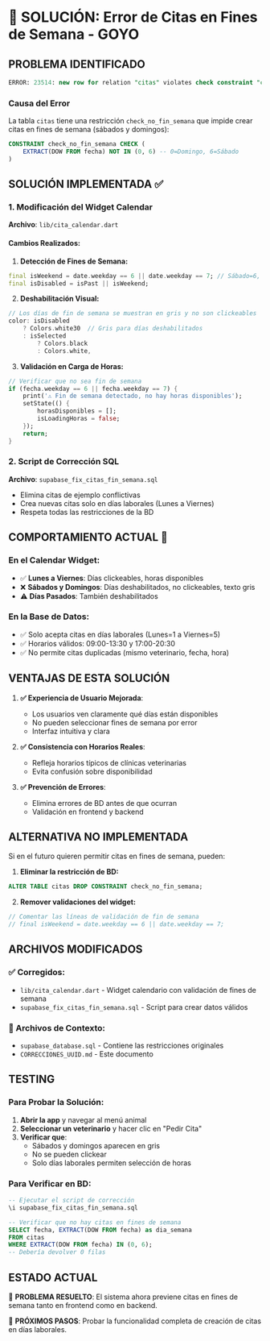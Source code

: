 # 🚨 SOLUCIÓN: Error de Citas en Fines de Semana - GOYO

## **PROBLEMA IDENTIFICADO**

```sql
ERROR: 23514: new row for relation "citas" violates check constraint "check_no_fin_semana"
```

### **Causa del Error**
La tabla `citas` tiene una restricción `check_no_fin_semana` que impide crear citas en fines de semana (sábados y domingos):

```sql
CONSTRAINT check_no_fin_semana CHECK (
    EXTRACT(DOW FROM fecha) NOT IN (0, 6) -- 0=Domingo, 6=Sábado
)
```

## **SOLUCIÓN IMPLEMENTADA** ✅

### **1. Modificación del Widget Calendar**
**Archivo**: `lib/cita_calendar.dart`

#### **Cambios Realizados:**

1. **Detección de Fines de Semana:**
```dart
final isWeekend = date.weekday == 6 || date.weekday == 7; // Sábado=6, Domingo=7
final isDisabled = isPast || isWeekend;
```

2. **Deshabilitación Visual:**
```dart
// Los días de fin de semana se muestran en gris y no son clickeables
color: isDisabled 
    ? Colors.white30  // Gris para días deshabilitados
    : isSelected 
        ? Colors.black
        : Colors.white,
```

3. **Validación en Carga de Horas:**
```dart
// Verificar que no sea fin de semana
if (fecha.weekday == 6 || fecha.weekday == 7) {
    print('⚠️ Fin de semana detectado, no hay horas disponibles');
    setState(() {
        horasDisponibles = [];
        isLoadingHoras = false;
    });
    return;
}
```

### **2. Script de Corrección SQL**
**Archivo**: `supabase_fix_citas_fin_semana.sql`

- Elimina citas de ejemplo conflictivas
- Crea nuevas citas solo en días laborales (Lunes a Viernes)
- Respeta todas las restricciones de la BD

## **COMPORTAMIENTO ACTUAL** 🎯

### **En el Calendar Widget:**
- ✅ **Lunes a Viernes**: Días clickeables, horas disponibles
- ❌ **Sábados y Domingos**: Días deshabilitados, no clickeables, texto gris
- ⚠️ **Días Pasados**: También deshabilitados

### **En la Base de Datos:**
- ✅ Solo acepta citas en días laborales (Lunes=1 a Viernes=5)
- ✅ Horarios válidos: 09:00-13:30 y 17:00-20:30
- ✅ No permite citas duplicadas (mismo veterinario, fecha, hora)

## **VENTAJAS DE ESTA SOLUCIÓN**

1. **✅ Experiencia de Usuario Mejorada**:
   - Los usuarios ven claramente qué días están disponibles
   - No pueden seleccionar fines de semana por error
   - Interfaz intuitiva y clara

2. **✅ Consistencia con Horarios Reales**:
   - Refleja horarios típicos de clínicas veterinarias
   - Evita confusión sobre disponibilidad

3. **✅ Prevención de Errores**:
   - Elimina errores de BD antes de que ocurran
   - Validación en frontend y backend

## **ALTERNATIVA NO IMPLEMENTADA**

Si en el futuro quieren permitir citas en fines de semana, pueden:

1. **Eliminar la restricción de BD:**
```sql
ALTER TABLE citas DROP CONSTRAINT check_no_fin_semana;
```

2. **Remover validaciones del widget:**
```dart
// Comentar las líneas de validación de fin de semana
// final isWeekend = date.weekday == 6 || date.weekday == 7;
```

## **ARCHIVOS MODIFICADOS**

### **✅ Corregidos:**
- `lib/cita_calendar.dart` - Widget calendario con validación de fines de semana
- `supabase_fix_citas_fin_semana.sql` - Script para crear datos válidos

### **📁 Archivos de Contexto:**
- `supabase_database.sql` - Contiene las restricciones originales
- `CORRECCIONES_UUID.md` - Este documento

## **TESTING**

### **Para Probar la Solución:**

1. **Abrir la app** y navegar al menú animal
2. **Seleccionar un veterinario** y hacer clic en "Pedir Cita"
3. **Verificar que**:
   - Sábados y domingos aparecen en gris
   - No se pueden clickear
   - Solo días laborales permiten selección de horas

### **Para Verificar en BD:**
```sql
-- Ejecutar el script de corrección
\i supabase_fix_citas_fin_semana.sql

-- Verificar que no hay citas en fines de semana
SELECT fecha, EXTRACT(DOW FROM fecha) as dia_semana 
FROM citas 
WHERE EXTRACT(DOW FROM fecha) IN (0, 6);
-- Debería devolver 0 filas
```

## **ESTADO ACTUAL**

🎯 **PROBLEMA RESUELTO**: El sistema ahora previene citas en fines de semana tanto en frontend como en backend.

🔄 **PRÓXIMOS PASOS**: Probar la funcionalidad completa de creación de citas en días laborales.
